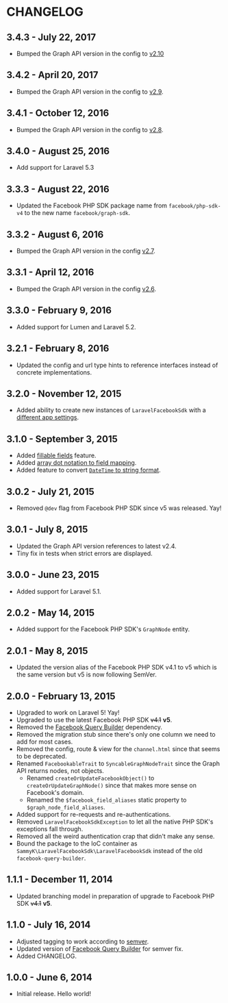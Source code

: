 # CHANGELOG

## 3.4.3 - July 22, 2017

- Bumped the Graph API version in the config to [v2.10](https://developers.facebook.com/docs/apps/changelog)

## 3.4.2 - April 20, 2017

- Bumped the Graph API version in the config to [v2.9](https://developers.facebook.com/docs/apps/changelog).

## 3.4.1 - October 12, 2016

- Bumped the Graph API version in the config to [v2.8](https://developers.facebook.com/docs/apps/changelog).

## 3.4.0 - August 25, 2016

- Add support for Laravel 5.3

## 3.3.3 - August 22, 2016

- Updated the Facebook PHP SDK package name from `facebook/php-sdk-v4` to the new name `facebook/graph-sdk`.

## 3.3.2 - August 6, 2016

- Bumped the Graph API version in the config [v2.7](https://developers.facebook.com/docs/apps/changelog).

## 3.3.1 - April 12, 2016

- Bumped the Graph API version in the config [v2.6](https://developers.facebook.com/docs/apps/changelog).

## 3.3.0 - February 9, 2016

- Added support for Lumen and Laravel 5.2.


## 3.2.1 - February 8, 2016

- Updated the config and url type hints to reference interfaces instead of concrete implementations.


## 3.2.0 - November 12, 2015

- Added ability to create new instances of `LaravelFacebookSdk` with a [different app settings](https://github.com/SammyK/LaravelFacebookSdk/tree/3.0#working-with-multiple-apps).


## 3.1.0 - September 3, 2015

- Added [fillable fields](https://github.com/SammyK/LaravelFacebookSdk/tree/3.0#specifying-fillable-fields) feature.
- Added [array dot notation to field mapping](https://github.com/SammyK/LaravelFacebookSdk/tree/3.0#nested-field-mapping).
- Added feature to convert [`DateTime` to string format](https://github.com/SammyK/LaravelFacebookSdk/tree/3.0#date-formats).


## 3.0.2 - July 21, 2015

- Removed `@dev` flag from Facebook PHP SDK since v5 was released. Yay!


## 3.0.1 - July 8, 2015

- Updated the Graph API version references to latest v2.4.
- Tiny fix in tests when strict errors are displayed.


## 3.0.0 - June 23, 2015

- Added support for Laravel 5.1.


## 2.0.2 - May 14, 2015

- Added support for the Facebook PHP SDK's `GraphNode` entity.


## 2.0.1 - May 8, 2015

- Updated the version alias of the Facebook PHP SDK v4.1 to v5 which is the same version but v5 is now following SemVer.


## 2.0.0 - February 13, 2015

- Upgraded to work on Laravel 5! Yay!
- Upgraded to use the latest Facebook PHP SDK ~~v4.1~~ **v5**.
- Removed the [Facebook Query Builder](https://github.com/SammyK/FacebookQueryBuilder) dependency.
- Removed the migration stub since there's only one column we need to add for most cases.
- Removed the config, route & view for the `channel.html` since that seems to be deprecated.
- Renamed `FacebookableTrait` to `SyncableGraphNodeTrait` since the Graph API returns nodes, not objects.
    - Renamed `createOrUpdateFacebookObject()` to `createOrUpdateGraphNode()` since that makes more sense on Facebook's domain.
    - Renamed the `$facebook_field_aliases` static property to `$graph_node_field_aliases`.
- Added support for re-requests and re-authentications.
- Removed `LaravelFacebookSdkException` to let all the native PHP SDK's exceptions fall through.
- Removed all the weird authentication crap that didn't make any sense.
- Bound the package to the IoC container as `SammyK\LaravelFacebookSdk\LaravelFacebookSdk` instead of the old `facebook-query-builder`.


## 1.1.1 - December 11, 2014

- Updated branching model in preparation of upgrade to Facebook PHP SDK ~~v4.1~~ **v5**.


## 1.1.0 - July 16, 2014

- Adjusted tagging to work according to [semver](http://semver.org/).
- Updated version of [Facebook Query Builder](https://github.com/SammyK/FacebookQueryBuilder) for semver fix.
- Added CHANGELOG.


## 1.0.0 - June 6, 2014

- Initial release. Hello world!
